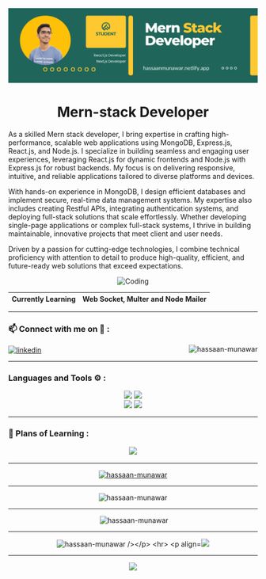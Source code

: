 <img src="./images/Full-stack Developer.png" alt="Full-stack Developer" />

<h1 align="center">Mern-stack Developer</h1>

<p>
As a skilled Mern stack developer, I bring expertise in crafting high-performance, scalable web applications using MongoDB, Express.js, React.js, and Node.js. I specialize in building seamless and engaging user experiences, leveraging React.js for dynamic frontends and Node.js with Express.js for robust backends. My focus is on delivering responsive, intuitive, and reliable applications tailored to diverse platforms and devices.

With hands-on experience in MongoDB, I design efficient databases and implement secure, real-time data management systems. My expertise also includes creating Restful APIs, integrating authentication systems, and deploying full-stack solutions that scale effortlessly. Whether developing single-page applications or complex full-stack systems, I thrive in building maintainable, innovative projects that meet client and user needs.

Driven by a passion for cutting-edge technologies, I combine technical proficiency with attention to detail to produce high-quality, efficient, and future-ready web solutions that exceed expectations.

</p>

<p align='center'><img  alt="Coding" width="500" src="https://miro.medium.com/max/1272/1*ZSVmWGcc1weENb0ShawWxw.gif"></p>

| Currently Learning |Web Socket, Multer and Node Mailer |
| ------------------ | --------- |

<hr>
<h3 align="left">📫 Connect with me on 🔗 :</h3>

<p align="left">
	<a href="https://www.linkedin.com/in/hassaan-munawar-085a6b2b4" target="blank"><img align="center"
			src="https://skillicons.dev/icons?i=linkedin" height="50" width="50" alt="linkedin" /></a>
	 <img align="right" height="30" src="https://komarev.com/ghpvc/?username=hassaan-munawar&label=Profile%20views&color=0e75b6&style=flat" alt="hassaan-munawar" />
</p>
<hr>
<h3 align="left">Languages and Tools ⚙️ : </h3>

<p align='center'>
	<img src="https://skillicons.dev/icons?i=git,github,vscode,bootstrap,cpp,redux" />
  <img src="https://skillicons.dev/icons?i=js,css,nextjs,tailwind,figma,firebase" /> <br/>
	<img src="https://skillicons.dev/icons?i=html,react,express,mongodb,nodejs,materialui" />
	<img src="https://skillicons.dev/icons?i=postman,vercel,npm,md,ts,appwrite" />
<!-- 	<img src="https://skillicons.dev/icons?i=,md,materialui," /> -->
</p>

<hr>

<h3 align="left">🏫 Plans of Learning :</h3>

<p align="center">
	<img src="https://skillicons.dev/icons?i=python,threejs,docker,aws,kubernetes,fastapi" />

</p>
<hr>

<p align="center"> <a href="https://github.com/ryo-ma/github-profile-trophy"><img src="https://github-profile-trophy.vercel.app/?username=hassaan-munawar" alt="hassaan-munawar" /></a> </p>
<hr>

<p align='center'> <img src="https://github-readme-stats.vercel.app/api/top-langs?username=hassaan-munawar&show_icons=true&locale=en&layout=compact" alt="hassaan-munawar" /></p>

<hr>

<p align="center">&nbsp;<img src="https://github-readme-stats.vercel.app/api?username=hassaan-munawar&show_icons=true&locale=en" alt="hassaan-munawar" /></p>
<hr>

<p align="center"><img src="https://github-readme-streak-stats.herokuapp.com/?user=hassaan-munawar&" alt="hassaan-munawar /></p>
<hr>

<p align="center"><img src='http://github-profile-summary-cards.vercel.app/api/cards/profile-details?username=hassaan-munawar&theme=default' /></p>
<hr> 

<p align="center"><img src='http://github-profile-summary-cards.vercel.app/api/cards/productive-time?username=hassaan-munawar&theme=default&utcOffset=8' /></p>




